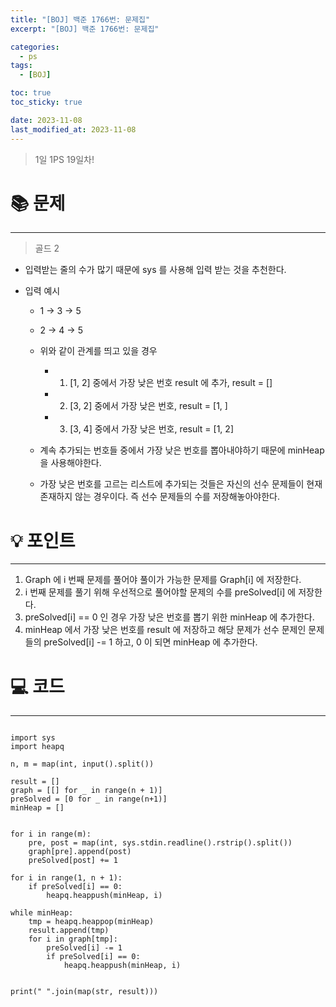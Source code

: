 ```yaml
---
title: "[BOJ] 백준 1766번: 문제집"
excerpt: "[BOJ] 백준 1766번: 문제집"

categories:
  - ps
tags:
  - [BOJ]

toc: true
toc_sticky: true

date: 2023-11-08
last_modified_at: 2023-11-08
---
```


> 1일 1PS 19일차!

# 📚 문제

---

> 골드 2

- 입력받는 줄의 수가 많기 때문에 sys 를 사용해 입력 받는 것을 추천한다.
- 입력 예시

  - 1 -> 3 -> 5
  - 2 -> 4 -> 5
  - 위와 같이 관계를 띄고 있을 경우
    - 1. [1, 2] 중에서 가장 낮은 번호 result 에 추가, result = []
    - 2. [3, 2] 중에서 가장 낮은 번호, result = [1, ]
    - 3. [3, 4] 중에서 가장 낮은 번호, result = [1, 2]
  - 계속 추가되는 번호들 중에서 가장 낮은 번호를 뽑아내야하기 때문에 minHeap 을 사용해야한다.

  - 가장 낮은 번호를 고르는 리스트에 추가되는 것들은 자신의 선수 문제들이 현재 존재하지 않는 경우이다. 즉 선수 문제들의 수를 저장해놓아야한다.

# 💡 포인트

---

1. Graph 에 i 번째 문제를 풀어야 풀이가 가능한 문제를 Graph[i] 에 저장한다.
2. i 번째 문제를 풀기 위해 우선적으로 풀어야할 문제의 수를 preSolved[i] 에 저장한다.
3. preSolved[i] == 0 인 경우 가장 낮은 번호를 뽑기 위한 minHeap 에 추가한다.
4. minHeap 에서 가장 낮은 번호를 result 에 저장하고 해당 문제가 선수 문제인 문제들의 preSolved[i] -= 1 하고, 0 이 되면 minHeap 에 추가한다.

# 💻 코드

---

```

import sys
import heapq

n, m = map(int, input().split())

result = []
graph = [[] for _ in range(n + 1)]
preSolved = [0 for _ in range(n+1)]
minHeap = []


for i in range(m):
    pre, post = map(int, sys.stdin.readline().rstrip().split())
    graph[pre].append(post)
    preSolved[post] += 1

for i in range(1, n + 1):
    if preSolved[i] == 0:
        heapq.heappush(minHeap, i)

while minHeap:
    tmp = heapq.heappop(minHeap)
    result.append(tmp)
    for i in graph[tmp]:
        preSolved[i] -= 1
        if preSolved[i] == 0:
            heapq.heappush(minHeap, i)


print(" ".join(map(str, result)))

```

